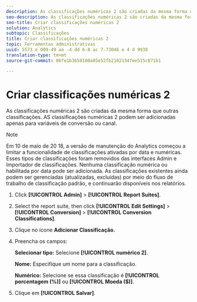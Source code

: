 ```yaml
---
description: As classificações numéricas 2 são criadas da mesma forma que outras classificações. AS classificações numéricas 2 podem ser adicionadas apenas para variáveis de conversão ou canal.
seo-description: As classificações numéricas 2 são criadas da mesma forma que outras classificações. AS classificações numéricas 2 podem ser adicionadas apenas para variáveis de conversão ou canal.
seo-title: Criar classificações numéricas 2
solution: Analytics
subtopic: Classificações
title: Criar classificações numéricas 2
topic: Ferramentas administrativas
uuid: 5573 e 009-49 aa -4 dd 6-8 ac 7-73046 e 4 d 9938
translation-type: tm+mt
source-git-commit: 86fe1b3650100a05e52fb2102134fee515c871b1

---
```



# Criar classificações numéricas 2

As classificações numéricas 2 são criadas da mesma forma que outras classificações. AS classificações numéricas 2 podem ser adicionadas apenas para variáveis de conversão ou canal.

>[!NOTE]
>
>Em 10 de maio de 20 18, a versão de manutenção do Analytics começou a limitar a funcionalidade de classificações ativadas por data e numéricas. Esses tipos de classificações foram removidos das interfaces Admin e Importador de classificações. Nenhuma classificação numérica ou habilitada por data pode ser adicionada. As classificações existentes ainda podem ser gerenciadas (atualizadas, excluídas) por meio do fluxo de trabalho de classificação padrão, e continuarão disponíveis nos relatórios.

1. Click **[!UICONTROL Admin]** &gt; **[!UICONTROL Report Suites]**.
1. Select the report suite, then click **[!UICONTROL Edit Settings]** &gt; **[!UICONTROL Conversion]** &gt; **[!UICONTROL Conversion Classifications]**.
1. Clique no ícone **Adicionar Classificação.**
1. Preencha os campos:

   **Selecionar tipo:** Selecione **[!UICONTROL numérico 2]**.

   **Nome:** Especifique um nome para a classificação.

   **Numérico:** Selecione se essa classificação é **[!UICONTROL porcentagem (%)]** ou **[!UICONTROL Moeda ($)]**.

1. Clique em **[!UICONTROL Salvar]**.
